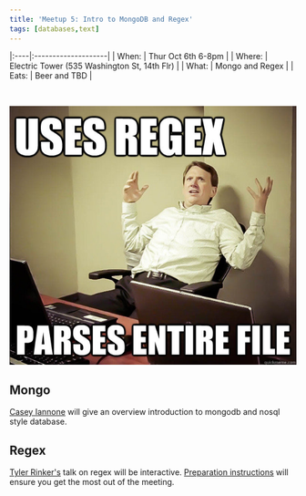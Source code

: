 ```yaml
---
title: 'Meetup 5: Intro to MongoDB and Regex'
tags: [databases,text]
---
```


|:----|:--------------------|
| When: | Thur Oct 6th 6-8pm |
| Where:  | Electric Tower  (535 Washington St, 14th Flr) |
| What: | Mongo and Regex |
| Eats: | Beer and TBD | 


<br>

![](https://github.com/BUFDataScience/Regex-Intro/raw/master/figures/meme.jpg)




## Mongo

[Casey Iannone](https://www.linkedin.com/in/caseyiannone) will give an overview introduction to mongodb and nosql style database.


## Regex

[Tyler Rinker's](https://www.linkedin.com/in/tyler-rinker-1a036b39) talk on regex will be interactive. [Preparation instructions](https://github.com/BUFDataScience/Regex-Intro) will ensure you get the most out of the meeting.
